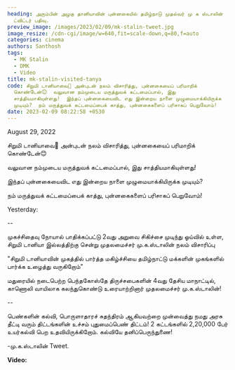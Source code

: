 ```yaml
---
heading: அரும்பின் அழகு தானியாவின் புன்னகையில் தமிழ்நாடு முதல்வர் மு க ஸ்டாலின்
  ட்விட்டர் பதிவு.
preview_image: /images/2023/02/09/mk-stalin-tweet.jpg
image_resize: /cdn-cgi/image/w=640,fit=scale-down,q=80,f=auto
categories: cinema
authors: Santhosh
tags:
  - MK Stalin
  - DMK
  - Video
title: mk-stalin-visited-tanya
code: சிறுமி டானியாவை👼 அன்புடன் நலம் விசாரித்து, புன்னகையைப் பரிமாறிக்
  கொண்டேன்😊  வலுவான நம்முடைய மருத்துவக் கட்டமைப்பால், இது
  சாத்தியமாகியுள்ளது!  இந்தப் புன்னகையைவிட எது இன்றைய நாளை முழுமையாக்கியிருக்க
  முடியும்?  நம் மருத்துவக் கட்டமைப்பைக் காத்து, புன்னகைகளைப் பரிசாகப் பெறுவோம்!
date: 2023-02-09 08:22:58 +0530
---
```

A﻿ugust 29, 2022

சிறுமி டானியாவை👼 அன்புடன் நலம் விசாரித்து, புன்னகையைப் பரிமாறிக் கொண்டேன்😊

வலுவான நம்முடைய மருத்துவக் கட்டமைப்பால், இது சாத்தியமாகியுள்ளது!

இந்தப் புன்னகையைவிட எது இன்றைய நாளை முழுமையாக்கியிருக்க முடியும்?

நம் மருத்துவக் கட்டமைப்பைக் காத்து, புன்னகைகளைப் பரிசாகப் பெறுவோம்!

Y﻿esterday:

\-﻿-

முகச்சிதைவு நோயால் பாதிக்கப்பட்டு 2வது அறுவை சிகிச்சை முடிந்து ஓய்வில் உள்ள, சிறுமி டானியா இல்லத்திற்கு சென்று முதலமைச்சர் மு.க.ஸ்டாலின் நலம் விசாரிப்பு

"சிறுமி டானியாவின் முகத்தில் பார்த்த மகிழ்ச்சியை தமிழ்நாட்டு மக்களின் முகங்களில் பார்க்க உழைத்து வருகிறோம்"

மதுரையில் நடைபெற்ற பெந்தகோஸ்தே திருச்சபைகளின் 4வது தேசிய மாநாட்டில், காணொலி வாயிலாக கலந்துகொண்டு உரையாற்றினார் முதலமைச்சர் மு.க.ஸ்டாலின்!

\-﻿-

பெண்களின் கல்வி, பொருளாதாரச் சுதந்திரம் ஆகியவற்றை முன்வைத்து நமது அரசு தீட்டி வரும் திட்டங்களின் உச்சம் புதுமைப்பெண் திட்டம்! 2 கட்டங்களில் 2,20,000 பேர் உயர்கல்வி பெற உதவியிருக்கிறோம். கல்வியே தனிப்பெருந்துணை!

\-மு.க.ஸ்டாலின் Tweet. 

**V﻿ideo:**